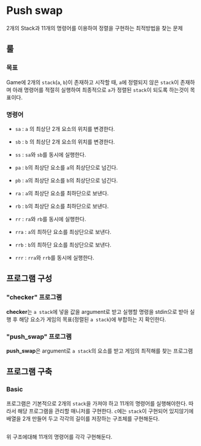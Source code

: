 # Push swap

2개의 Stack과 11개의 명령어를 이용하여 정렬을 구현하는 최적방법을 찾는 문제

## 룰

### 목표
Game에 2개의 `stack`(`a`, `b`)이 존재하고 시작할 때, `a`에 정렬되지 않은 `stack`이 존재하며 아래 명령어를 적절히 실행하여 최종적으로 `a`가 정렬된 `stack`이 되도록 하는것이 목표이다.

### 명령어
- `sa` : `a` 의 최상단 2개 요소의 위치를 변경한다.
- `sb` : `b` 의 최상단 2개 요소의 위치를 변경한다.
- `ss` : `sa`와 `sb`를 동시에 실행한다.

- `pa` : `b`의 최상단 요소를 `a`의 최상단으로 넘긴다.
- `pb` : `a`의 최상단 요소를 `b`의 최상단으로 넘긴다.

- `ra` : `a`의 최상단 요소를 최하단으로 보낸다.
- `rb` : `b`의 최상단 요소를 최하단으로 보낸다.
- `rr` : `ra`와 `rb`를 동시에 실행한다.

- `rra` : `a`의 최하단 요소를 최상단으로 보낸다.
- `rrb` : `b`의 최하단 요소를 최상단으로 보낸다.
- `rrr` : `rra`와 `rrb`를 동시에 실행한다.

## 프로그램 구성
### "checker" 프로그램
**checker**는 `a stack`에 넣을 값을 argument로 받고 실행할 명령을 stdin으로 받아 실행 후 해당 요소가 게임의 목표(정렬된 `a stack`)에 부합하는 지 확인한다.

### "push_swap" 프로그램
**push_swap**은 argument로 `a stack`의 요소를 받고 게임의 최적해를 찾는 프로그램

## 프로그램 구축
### Basic
프로그램은 기본적으로 2개의 `stack`을 가져야 하고 11개의 명령어를 실행해야한다. 따라서 해당 프로그램을 관리할 매니저를 구현한다.
`c`에는 `stack`이 구현되어 있지않기에 배열을 2개 만들어 두고 각각의 길이를 저장하는 구조체를 구현해둔다.
```c

```

위 구조에대해 11개의 명령어를 각각 구현해둔다.

[]()
